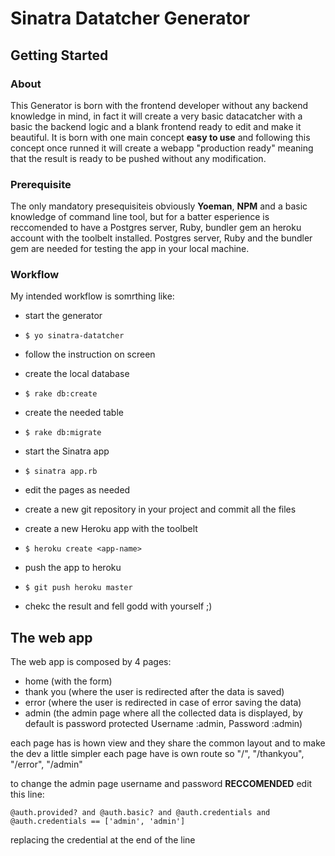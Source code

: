 # Sinatra Datatcher Generator

## Getting Started

### About
This Generator is born with the frontend developer without any backend knowledge in mind, in fact it will create a very basic datacatcher with a basic the backend logic and a blank frontend ready to edit and make it beautiful.
It is born with one main concept __easy to use__ and following this concept once runned it will create a webapp "production ready" meaning that the result is ready to be pushed without any modification.


### Prerequisite
The only mandatory presequisiteis obviously __Yoeman__, __NPM__ and a basic knowledge of command line tool, but for a batter esperience is reccomended to have a Postgres server, Ruby, bundler gem an heroku account with the toolbelt installed.
Postgres server, Ruby and the bundler gem are needed for testing the app in your local machine.

### Workflow
My intended workflow is somrthing like:

* start the generator 
*     $ yo sinatra-datatcher

* follow the instruction on screen
* create the local database

*     $ rake db:create

* create the needed table
*     $ rake db:migrate
* start the Sinatra app
*     $ sinatra app.rb
* edit the pages as needed
* create a new git repository in your project and commit all the files
* create a new Heroku app with the toolbelt
*     $ heroku create <app-name>
* push the app to heroku
*     $ git push heroku master
* chekc the result and fell godd with yourself ;)

## The web app
The web app is composed by 4 pages:
* home (with the form)
* thank you (where the user is redirected after the data is saved)
* error (where the user is redirected in case of error saving the data)
* admin (the admin page where all the collected data is displayed, by default is password protected Username :admin, Password :admin)

each page has is hown view and they share the common layout and to make the dev a little simpler each page have is own route so "/", "/thankyou", "/error", "/admin"

to change the admin page username and password __RECCOMENDED__ edit this line:

    @auth.provided? and @auth.basic? and @auth.credentials and @auth.credentials == ['admin', 'admin']

replacing the credential at the end of the line
